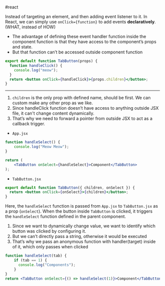 #react 

Instead of targeting an element, and then adding event listener to it. In React, we can simply use `onClick={function}` to add events **declaratively**. (WHAT, instead of HOW)

- The advantage of defining these event handler function inside the component function is that they have access to the component’s props and state.
- But that function can’t be accessed outside component function

```jsx
export default function TabButton(props) {
  function handleClick() {
    console.log("meow");
  }
  return <button onClick={handleClick}>{props.children}</button>;
}
```

---

1. `children` is the only prop with defined name, should be first. We can custom make any other prop as we like.
2. Since handleClick function doesn’t have access to anything outside JSX file, it can't change content dynamically.
3. That’s why we need to forward a pointer from outside JSX to act as a callback trigger.

- `App.jsx`
```jsx
function handleSelect() {
	console.log("Meow Meow");
}

return (
	<TabButton onSelect={handleSelect}>Component</TabButton>
);
```

- `TabButton.jsx`
```jsx
export default function TabButton({ children, onSelect }) {
  return <button onClick={onSelect}>{children}</button>;
}
```

Here, the `handleSelect` function is passed from `App.jsx` to `TabButton.jsx` as a prop (`onSelect`). When the button inside `TabButton` is clicked, it triggers the `handleSelect` function defined in the parent component.

1. Since we want to dynamically change value, we want to identify which button was clicked by configuring it.
2. But we can’t directly pass a string, otherwise it would be executed
3. That’s why we pass an anonymous function with handler(target) inside of it, which only passes when clicked

```jsx
function handleSelect(tab) {
    if (tab == 1) {
      console.log("Components");
    }
}
return <TabButton onSelect={() => handleSelect(1)}>Component</TabButton>;
```
